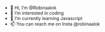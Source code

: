 - 👋 Hi, I’m @Robinaalok
- 👀 I’m interested in  coding
- 🌱 I’m currently learning Javascript
- 📫 You can reach me on Insta @robinaalok

<!---
Robinaalok/Robinaalok is a ✨ special ✨ repository because its `README.md` (this file) appears on your GitHub profile.
You can click the Preview link to take a look at your changes.
--->
